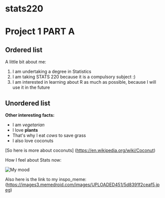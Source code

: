 # stats220

# Project 1 PART A

## Ordered list
A little bit about me:
1. I am undertaking a degree in Statistics
2. I am taking STATS 220 because it is a compulsory subject :)
3. I am interested in learning about R as much as possible, because I will use it in the future

## Unordered list
**Other interesting facts:**
* I am *vegetarian*
* I love **plants**
* That's why I eat *cows* to save grass
* I also love coconuts

[So here is more about coconuts] (https://en.wikipedia.org/wiki/Coconut)

How I feel about Stats now:

![My mood](https://media1.tenor.com/m/kHcmsxlKHEAAAAAC/rock-one-eyebrow-raised-rock-staring.gif)


Also here is the link to my inspo_meme: (https://images3.memedroid.com/images/UPLOADED451/5d8391f2ceaf5.jpeg)

